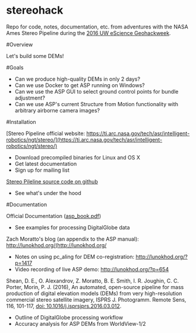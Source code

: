 # stereohack
Repo for code, notes, documentation, etc. from adventures with the NASA Ames Stereo Pipeline during the [2016 UW eScience Geohackweek](http://geohackweek.github.io/).

#Overview

Let's build some DEMs!  

#Goals

- Can we produce high-quality DEMs in only 2 days?
- Can we use Docker to get ASP running on Windows?
- Can we use the ASP GUI to select ground control points for bundle adjustment?
- Can we use ASP's current Structure from Motion functionality with arbitrary airborne camera images?

#Installation

[Stereo Pipeline official website: https://ti.arc.nasa.gov/tech/asr/intelligent-robotics/ngt/stereo/](https://ti.arc.nasa.gov/tech/asr/intelligent-robotics/ngt/stereo/)
- Download precompiled binaries for Linux and OS X
- Get latest documentation
- Sign up for mailing list

[Stereo Pileline source code on github](https://github.com/NeoGeographyToolkit/StereoPipeline)
- See what's under the hood

#Documentation

Official Documentation ([asp_book.pdf](http://byss.ndc.nasa.gov/stereopipeline/binaries/asp_book-2.5.3.pdf))
- See examples for processing DigitalGlobe data

Zach Moratto's blog (an appendix to the ASP manual): http://lunokhod.org/(http://lunokhod.org/
- Notes on using pc_aling for DEM co-registration: http://lunokhod.org/?p=1417
- Video recording of live ASP demo: http://lunokhod.org/?p=654

Shean, D. E., O. Alexandrov, Z. Moratto, B. E. Smith, I. R. Joughin, C. C. Porter, Morin, P. J. (2016), An automated, open-source pipeline for mass production of digital elevation models (DEMs) from very high-resolution commercial stereo satellite imagery, ISPRS J. Photogramm. Remote Sens, 116, 101-117, [doi: 10.1016/j.isprsjprs.2016.03.012](https://github.com/dshean/stereohack/blob/master/doc/sheanetal_2016_ISPRS.pdf).
- Outline of DigitalGlobe processing workflow
- Accuracy analysis for ASP DEMs from WorldView-1/2

